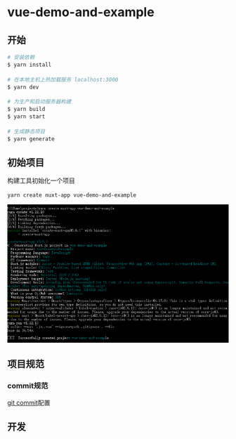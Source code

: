 # vue-demo-and-example

## 开始

```bash
# 安装依赖
$ yarn install

# 在本地主机上热加载服务 localhost:3000
$ yarn dev

# 为生产和启动服务器构建
$ yarn build
$ yarn start

# 生成静态项目
$ yarn generate
```

## 初始项目

构建工具初始化一个项目

`yarn create nuxt-app vue-demo-and-example`

![初始化项目](./docs/images/初始化项目.png)

## 项目规范

### commit规范

[git commit](https://juejin.cn/post/6863047306754097160)配置

## 开发


